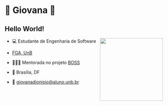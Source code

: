 # 🐝 Giovana 🐝
## Hello World! 
<image align= right src= "https://media.giphy.com/media/3o6gH2SgFwXHHfsM5q/giphy.gif" width="200"/>

- 💻 Estudante de Engenharia de Software 


- [FGA, UnB](http://www.fga.unb.br/)
- 👩🏾‍🦱 Mentorada no projeto [BOSS](https://github.com/BOSS-BigOpenSourceSister/BigSister)
- 📍 Brasília, DF
- 📧 giovanadionisio@aluno.unb.br







